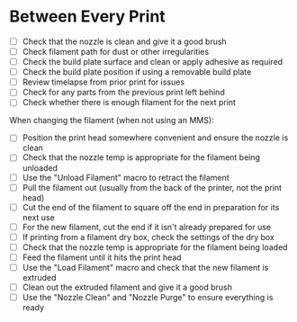 # Between Every Print

- [ ] Check that the nozzle is clean and give it a good brush
- [ ] Check filament path for dust or other irregularities
- [ ] Check the build plate surface and clean or apply adhesive as required
- [ ] Check the build plate position if using a removable build plate
- [ ] Review timelapse from prior print for issues
- [ ] Check for any parts from the previous print left behind
- [ ] Check whether there is enough filament for the next print

When changing the filament (when not using an MMS): 

- [ ] Position the print head somewhere convenient and ensure the nozzle is clean
- [ ] Check that the nozzle temp is appropriate for the filament being unloaded
- [ ] Use the "Unload Filament" macro to retract the filament
- [ ] Pull the filament out (usually from the back of the printer, not the print head)
- [ ] Cut the end of the filament to square off the end in preparation for its next use
- [ ] For the new filament, cut the end if it isn't already prepared for use
- [ ] If printing from a filament dry box, check the settings of the dry box
- [ ] Check that the nozzle temp is appropriate for the filament being loaded
- [ ] Feed the filament until it hits the print head
- [ ] Use the "Load Filament" macro and check that the new filament is extruded
- [ ] Clean out the extruded filament and give it a good brush
- [ ] Use the "Nozzle Clean" and "Nozzle Purge" to ensure everything is ready
